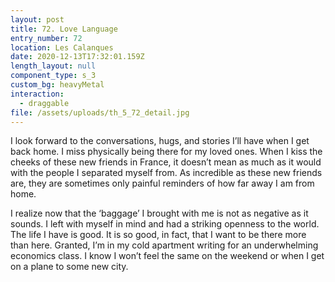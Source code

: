 ```yaml
---
layout: post
title: 72. Love Language
entry_number: 72
location: Les Calanques
date: 2020-12-13T17:32:01.159Z
length_layout: null
component_type: s_3
custom_bg: heavyMetal
interaction:
  - draggable
file: /assets/uploads/th_5_72_detail.jpg
---
```

I look forward to the conversations, hugs, and stories I’ll have when I get back home. I miss physically being there for my loved ones. When I kiss the cheeks of these new friends in France, it doesn’t mean as much as it would with the people I separated myself from. As incredible as these new friends are, they are sometimes only painful reminders of how far away I am from home.
 
I realize now that the ‘baggage’ I brought with me is not as negative as it sounds. I left with myself in mind and had a striking openness to the world. The life I have is good. It is so good, in fact, that I want to be there more than here. Granted, I’m in my cold apartment writing for an underwhelming economics class. I know I won’t feel the same on the weekend or when I get on a plane to some new city. 
